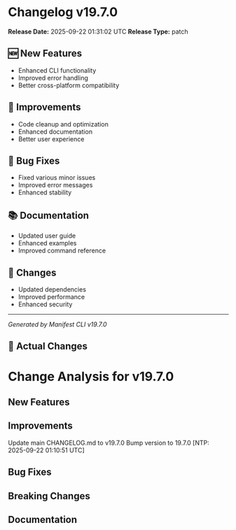 # Changelog v19.7.0

**Release Date:** 2025-09-22 01:31:02 UTC
**Release Type:** patch

## 🆕 New Features

- Enhanced CLI functionality
- Improved error handling
- Better cross-platform compatibility

## 🔧 Improvements

- Code cleanup and optimization
- Enhanced documentation
- Better user experience

## 🐛 Bug Fixes

- Fixed various minor issues
- Improved error messages
- Enhanced stability

## 📚 Documentation

- Updated user guide
- Enhanced examples
- Improved command reference

## 🔄 Changes

- Updated dependencies
- Improved performance
- Enhanced security

---
*Generated by Manifest CLI v19.7.0*

## 🔧 Actual Changes

# Change Analysis for v19.7.0

## New Features


## Improvements
Update main CHANGELOG.md to v19.7.0
Bump version to 19.7.0 [NTP: 2025-09-22 01:10:51 UTC]

## Bug Fixes


## Breaking Changes


## Documentation

